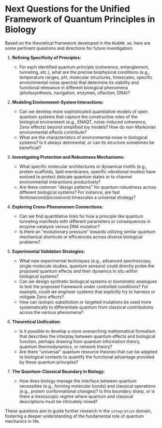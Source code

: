 # Next Questions for the Unified Framework of Quantum Principles in Biology

Based on the theoretical framework developed in the `README.md`, here are some pertinent questions and directions for future investigation:

1.  **Refining Specificity of Principles:**
    *   For each identified quantum principle (coherence, entanglement, tunneling, etc.), what are the precise biophysical conditions (e.g., temperature ranges, pH, molecular structures, timescales, specific environmental noise spectra) that determine its viability and functional relevance in different biological phenomena (photosynthesis, navigation, enzymes, olfaction, DNA)?

2.  **Modeling Environment-System Interactions:**
    *   Can we develop more sophisticated quantitative models of open quantum systems that capture the constructive roles of the biological environment (e.g., ENAQT, noise-induced coherence, Zeno effects) beyond simplified toy models? How do non-Markovian environmental effects contribute?
    *   What are the characteristics of environmental noise in biological systems? Is it always detrimental, or can its structure sometimes be beneficial?

3.  **Investigating Protection and Robustness Mechanisms:**
    *   What specific molecular architectures or dynamical motifs (e.g., protein scaffolds, lipid membranes, specific vibrational modes) have evolved to protect delicate quantum states or to channel environmental interactions productively?
    *   Are there common "design patterns" for quantum robustness across different biological systems? For instance, are fast femtosecond/picosecond timescales a universal strategy?

4.  **Exploring Cross-Phenomenon Connections:**
    *   Can we find quantitative links for how a principle like quantum tunneling manifests with different parameters or consequences in enzyme catalysis versus DNA mutation?
    *   Is there an "evolutionary pressure" towards utilizing similar quantum mechanical shortcuts or efficiencies across diverse biological problems?

5.  **Experimental Validation Strategies:**
    *   What new experimental techniques (e.g., advanced spectroscopy, single-molecule studies, quantum sensors) could directly probe the proposed quantum effects and their dynamics in situ within biological systems?
    *   Can we design synthetic biological systems or biomimetic analogues to test the proposed framework under controlled conditions? For example, could we engineer systems that explicitly try to harness or mitigate Zeno effects?
    *   How can isotopic substitution or targeted mutations be used more systematically to differentiate quantum from classical contributions across the various phenomena?

6.  **Theoretical Unification:**
    *   Is it possible to develop a more overarching mathematical formalism that describes the interplay between quantum effects and biological function, perhaps drawing from quantum information theory, quantum thermodynamics, or network theory?
    *   Are there "universal" quantum resource theories that can be adapted to biological contexts to quantify the functional advantage provided by these quantum principles?

7.  **The Quantum-Classical Boundary in Biology:**
    *   How does biology manage the interface between quantum necessities (e.g., forming molecular bonds) and classical operations (e.g., protein conformational changes)? Is this boundary sharp, or is there a mesoscopic regime where quantum and classical descriptions must be intricately mixed?

These questions aim to guide further research in the `integration` domain, fostering a deeper understanding of the fundamental role of quantum mechanics in life.
